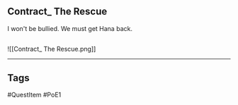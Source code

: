 ## Contract_ The Rescue
I won't be bullied.
We must get Hana back.
## 
![[Contract_ The Rescue.png]]

---
## Tags
#QuestItem
#PoE1